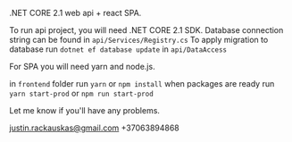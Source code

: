 .NET CORE 2.1 web api + react SPA.

To run api project, you will need .NET CORE 2.1 SDK.
Database connection string can be found in `api/Services/Registry.cs`
To apply migration to database run `dotnet ef database update` in `api/DataAccess`

For SPA you will need yarn and node.js.

in `frontend` folder run `yarn` or `npm install` when packages are ready run `yarn start-prod` or `npm run start-prod`

Let me know if you'll have any problems.

justin.rackauskas@gmail.com
+37063894868
